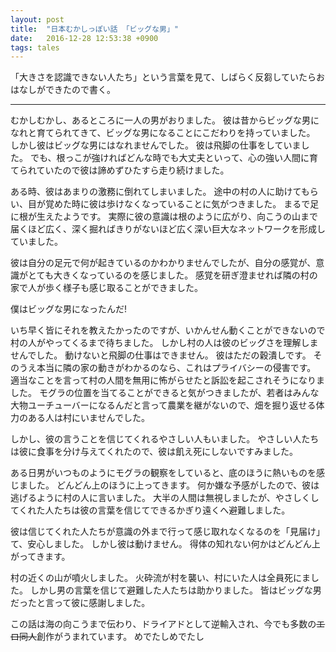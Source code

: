 ```yaml
---
layout: post
title:  "日本むかしっぽい話 「ビッグな男」"
date:   2016-12-28 12:53:38 +0900
tags: tales
---
```


「大きさを認識できない人たち」という言葉を見て、しばらく反芻していたらおはなしができたので書く。

---

むかしむかし、あるところに一人の男がおりました。
彼は昔からビッグな男になれと育てられてきて、ビッグな男になることにこだわりを持っていました。
しかし彼はビッグな男にはなれませんでした。
彼は飛脚の仕事をしていました。
でも、根っこが強ければどんな時でも大丈夫といって、心の強い人間に育てられていたので彼は諦めずひたすら走り続けました。

ある時、彼はあまりの激務に倒れてしまいました。
途中の村の人に助けてもらい、目が覚めた時に彼は歩けなくなっていることに気がつきました。
まるで足に根が生えたようです。
実際に彼の意識は根のように広がり、向こうの山まで届くほど広く、深く掘ればきりがないほど広く深い巨大なネットワークを形成していました。

彼は自分の足元で何が起きているのかわかりませんでしたが、自分の感覚が、意識がとても大きくなっているのを感じました。
感覚を研ぎ澄ませれば隣の村の家で人が歩く様子も感じ取ることができました。

僕はビッグな男になったんだ!

いち早く皆にそれを教えたかったのですが、いかんせん動くことができないので村の人がやってくるまで待ちました。
しかし村の人は彼のビッグさを理解しませんでした。
動けないと飛脚の仕事はできません。
彼はただの穀潰しです。
そのうえ本当に隣の家の動きがわかるのなら、これはプライバシーの侵害です。
適当なことを言って村の人間を無用に怖がらせたと訴訟を起こされそうになりました。
モグラの位置を当てることができると気がつきましたが、若者はみんな大物ユーチューバーになるんだと言って農業を継がないので、畑を掘り返せる体力のある人は村にいませんでした。

しかし、彼の言うことを信じてくれるやさしい人もいました。
やさしい人たちは彼に食事を分け与えてくれたので、彼は飢え死にしないですみました。

ある日男がいつものようにモグラの観察をしていると、底のほうに熱いものを感じました。
どんどん上のほうに上ってきます。
何か嫌な予感がしたので、彼は逃げるように村の人に言いました。
大半の人間は無視しましたが、やさしくしてくれた人たちは彼の言葉を信じてできるかぎり遠くへ避難しました。

彼は信じてくれた人たちが意識の外まで行って感じ取れなくなるのを「見届け」て、安心しました。
しかし彼は動けません。
得体の知れない何かはどんどん上がってきます。

村の近くの山が噴火しました。
火砕流が村を襲い、村にいた人は全員死にました。
しかし男の言葉を信じて避難した人たちは助かりました。
皆はビッグな男だったと言って彼に感謝しました。

この話は海の向こうまで伝わり、ドライアドとして逆輸入され、今でも多数の~~エロ同人~~創作がうまれています。
めでたしめでたし
